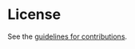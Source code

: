 # License

See the
[guidelines for contributions](https://github.com/ipvsix/draft-sidspace-experiment/blob/main/CONTRIBUTING.md).
